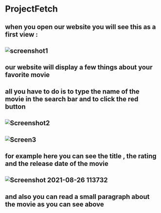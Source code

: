 
# ProjectFetch
when you open our website you will see this as a first view :
---
![screenshot1](https://user-images.githubusercontent.com/88267804/130920010-fc8f59da-e608-4ec2-bcfb-64f9cba97b2d.png)
---
our website will display a few things about your favorite movie
---
all you have to do is to type the name of the movie in the search bar and to click the red button
---
![Screenshot2](https://user-images.githubusercontent.com/88267804/130920772-cf5bea0d-b036-42bb-a4da-6199748e6342.png)
---
![Screen3](https://user-images.githubusercontent.com/88267804/130922385-4b8a4cb9-8cca-48ab-aae6-e5254881a53c.png)
---
for example here you can see the title , the rating and the release date of the movie 
---
![Screenshot 2021-08-26 113732](https://user-images.githubusercontent.com/88267804/130930541-bc5b6df4-f7dc-4b46-9a03-20f8d817abcd.png)
---
and also you can read a small paragraph about the movie as you can see above
---

